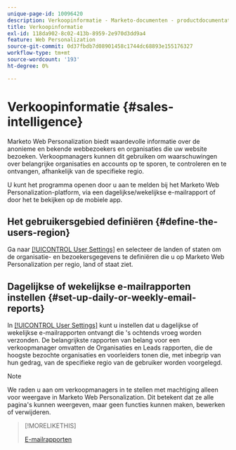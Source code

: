 ```yaml
---
unique-page-id: 10096420
description: Verkoopinformatie - Marketo-documenten - productdocumentatie
title: Verkoopinformatie
exl-id: 118da902-8c02-413b-8959-2e970d3dd9a4
feature: Web Personalization
source-git-commit: 0d37fbdb7d08901458c1744dc68893e155176327
workflow-type: tm+mt
source-wordcount: '193'
ht-degree: 0%

---
```


# Verkoopinformatie {#sales-intelligence}

Marketo Web Personalization biedt waardevolle informatie over de anonieme en bekende webbezoekers en organisaties die uw website bezoeken. Verkoopmanagers kunnen dit gebruiken om waarschuwingen over belangrijke organisaties en accounts op te sporen, te controleren en te ontvangen, afhankelijk van de specifieke regio.

U kunt het programma openen door u aan te melden bij het Marketo Web Personalization-platform, via een dagelijkse/wekelijkse e-mailrapport of door het te bekijken op de mobiele app.

## Het gebruikersgebied definiëren {#define-the-users-region}

Ga naar [[!UICONTROL User Settings]](/help/marketo/product-docs/web-personalization/getting-started/user-settings.md) en selecteer de landen of staten om de organisatie- en bezoekersgegevens te definiëren die u op Marketo Web Personalization per regio, land of staat ziet.

## Dagelijkse of wekelijkse e-mailrapporten instellen {#set-up-daily-or-weekly-email-reports}

In [[!UICONTROL User Settings]](/help/marketo/product-docs/web-personalization/getting-started/user-settings.md) kunt u instellen dat u dagelijkse of wekelijkse e-mailrapporten ontvangt die &#39;s ochtends vroeg worden verzonden. De belangrijkste rapporten van belang voor een verkoopmanager omvatten de Organisaties en Leads rapporten, die de hoogste bezochte organisaties en voorleiders tonen die, met inbegrip van hun gedrag, van de specifieke regio van de gebruiker worden voorgelegd.

>[!NOTE]
>
>We raden u aan om verkoopmanagers in te stellen met machtiging alleen voor weergave in Marketo Web Personalization. Dit betekent dat ze alle pagina&#39;s kunnen weergeven, maar geen functies kunnen maken, bewerken of verwijderen.

>[!MORELIKETHIS]
>
>[ E-mailrapporten ](/help/marketo/product-docs/web-personalization/reporting-for-web-personalization/email-reports.md)
